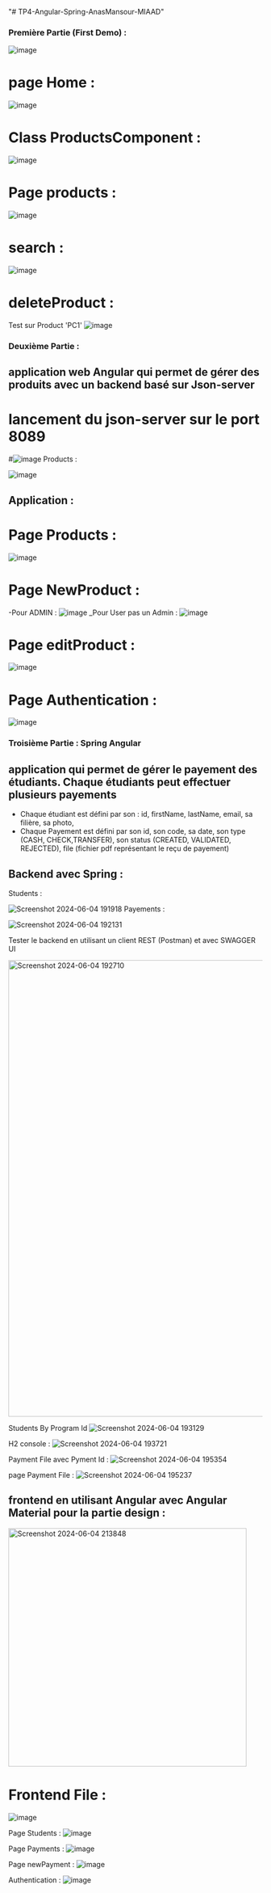 "# TP4-Angular-Spring-AnasMansour-MIAAD" 
### Première Partie (First Demo) :
![image](https://github.com/MansourAnas1/TP4-Angular-Spring-AnasMansour-MIAAD/assets/167020036/9ef1f3fd-8e92-4f87-a8e5-0f519f9a04e8)

# page Home : 
![image](https://github.com/MansourAnas1/TP4-Angular-Spring-AnasMansour-MIAAD/assets/167020036/517bfe60-23e6-47fc-9f45-331f956c3a54)

# Class ProductsComponent :

![image](https://github.com/MansourAnas1/TP4-Angular-Spring-AnasMansour-MIAAD/assets/167020036/929391ea-52c0-4cb3-9181-7fa77ee8805e)

# Page products : 
![image](https://github.com/MansourAnas1/TP4-Angular-Spring-AnasMansour-MIAAD/assets/167020036/04fb626a-b6af-496c-95dd-398657c0633b)

# search :
![image](https://github.com/MansourAnas1/TP4-Angular-Spring-AnasMansour-MIAAD/assets/167020036/df3228be-8ad7-4065-ab14-8fd1528dad09)

# deleteProduct :
Test sur Product 'PC1' 
![image](https://github.com/MansourAnas1/TP4-Angular-Spring-AnasMansour-MIAAD/assets/167020036/d0b46de7-5bbb-42e6-b19f-68c5fca878ea)

### Deuxième Partie :
## application web Angular qui permet de gérer des produits avec un backend basé sur Json-server
# lancement du json-server sur le port 8089
#![image](https://github.com/MansourAnas1/TP4-Angular-Spring-AnasMansour-MIAAD/assets/167020036/974a4a80-6635-4cb5-aa90-da8a0e07b5f6)
Products :

![image](https://github.com/MansourAnas1/TP4-Angular-Spring-AnasMansour-MIAAD/assets/167020036/671a05f7-9669-43a1-b02c-3aeb58915865)

## Application : 
# Page Products :
![image](https://github.com/MansourAnas1/TP4-Angular-Spring-AnasMansour-MIAAD/assets/167020036/70f56441-8ded-4a8e-9472-5d0e0b4f2830)

# Page NewProduct :
-Pour ADMIN :
 ![image](https://github.com/MansourAnas1/TP4-Angular-Spring-AnasMansour-MIAAD/assets/167020036/4dc2304a-9c79-4b91-a86a-faeb80da5d52)
_Pour User pas un Admin :
![image](https://github.com/MansourAnas1/TP4-Angular-Spring-AnasMansour-MIAAD/assets/167020036/baf7c218-70d6-4116-99d6-a75c134de21c)

# Page editProduct :
![image](https://github.com/MansourAnas1/TP4-Angular-Spring-AnasMansour-MIAAD/assets/167020036/2d61175b-4b81-492a-a1f5-daeb9de89564)

# Page Authentication :
![image](https://github.com/MansourAnas1/TP4-Angular-Spring-AnasMansour-MIAAD/assets/167020036/772666fe-ecf7-4d32-99e6-2ccbf486fbbd)

### Troisième Partie : Spring Angular
## application qui permet de gérer le payement des étudiants. Chaque étudiants peut effectuer plusieurs payements
- Chaque étudiant est défini par son : id, firstName, lastName, email, sa filière, sa photo,
- Chaque Payement est défini par son id, son code, sa date, son type (CASH, CHECK,TRANSFER), son status (CREATED, VALIDATED, REJECTED), file (fichier pdf représentant le reçu de payement)

## Backend avec Spring :
Students :

![Screenshot 2024-06-04 191918](https://github.com/MansourAnas1/TP4-Angular-Spring-AnasMansour-MIAAD/assets/167020036/81d09332-a510-4ac1-9496-1b5679dac050)
Payements :

![Screenshot 2024-06-04 192131](https://github.com/MansourAnas1/TP4-Angular-Spring-AnasMansour-MIAAD/assets/167020036/c7c239c3-ec71-4d6b-937b-754f9028af0d)

Tester le backend en utilisant un client REST (Postman) et avec SWAGGER UI

<img width="904" alt="Screenshot 2024-06-04 192710" src="https://github.com/MansourAnas1/TP4-Angular-Spring-AnasMansour-MIAAD/assets/167020036/e40e9d90-d6ca-417c-97cc-03a0ac528aa7">

Students By Program Id
![Screenshot 2024-06-04 193129](https://github.com/MansourAnas1/TP4-Angular-Spring-AnasMansour-MIAAD/assets/167020036/78914710-5989-49dc-aace-2dd3cbc18060)

H2 console :
![Screenshot 2024-06-04 193721](https://github.com/MansourAnas1/TP4-Angular-Spring-AnasMansour-MIAAD/assets/167020036/f3a727e3-c4f4-4b87-81f1-9828218341b5)

Payment File  avec Pyment Id  :
![Screenshot 2024-06-04 195354](https://github.com/MansourAnas1/TP4-Angular-Spring-AnasMansour-MIAAD/assets/167020036/637b0826-7845-44e7-ae20-2b5dd2908894)

page Payment File :
![Screenshot 2024-06-04 195237](https://github.com/MansourAnas1/TP4-Angular-Spring-AnasMansour-MIAAD/assets/167020036/ed590ffc-04ee-4c30-bf83-f49bd323ba4a)

##  frontend en utilisant Angular avec Angular Material pour la partie design :
<img width="472" alt="Screenshot 2024-06-04 213848" src="https://github.com/MansourAnas1/TP4-Angular-Spring-AnasMansour-MIAAD/assets/167020036/380923e0-9007-4f49-8b1b-30d0eb6b772a">

# Frontend File : 
![image](https://github.com/MansourAnas1/TP4-Angular-Spring-AnasMansour-MIAAD/assets/167020036/752ffc8c-9f6d-4b60-872d-dbbb59278a92)

Page Students :
![image](https://github.com/MansourAnas1/TP4-Angular-Spring-AnasMansour-MIAAD/assets/167020036/75b63af7-4e96-49c3-ba9e-d79a726811c2)

Page Payments :
![image](https://github.com/MansourAnas1/TP4-Angular-Spring-AnasMansour-MIAAD/assets/167020036/190a3ff5-b2f7-4f9d-8804-cc0293a6f994)

Page newPayment :
![image](https://github.com/MansourAnas1/TP4-Angular-Spring-AnasMansour-MIAAD/assets/167020036/42e4bf59-2a61-4b4d-9242-e2a2f025bc98)

Authentication :
![image](https://github.com/MansourAnas1/TP4-Angular-Spring-AnasMansour-MIAAD/assets/167020036/5eb6c18e-54b2-40bf-ad65-b5df5160e105)

